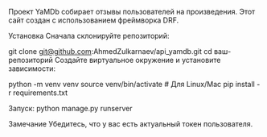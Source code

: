 Проект YaMDb собирает отзывы пользователей на произведения.
Этот сайт создан с использованием фреймворка DRF.

Установка
Сначала склонируйте репозиторий:

git clone git@github.com:AhmedZulkarnaev/api_yamdb.git
cd ваш-репозиторий
Создайте виртуальное окружение и установите зависимости:

python -m venv venv
source venv/bin/activate  # Для Linux/Mac
pip install -r requirements.txt

Запуск:
python manage.py runserver

Замечание
Убедитесь, что у вас есть актуальный токен пользователя.
